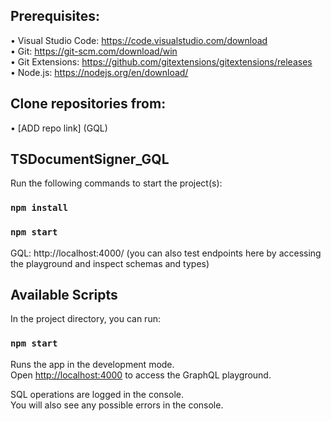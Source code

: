 ## Prerequisites:

• Visual Studio Code: https://code.visualstudio.com/download<br>
• Git: https://git-scm.com/download/win <br>
• Git Extensions: https://github.com/gitextensions/gitextensions/releases <br>
• Node.js: https://nodejs.org/en/download/

## Clone repositories from:

• [ADD repo link] (GQL)

## TSDocumentSigner_GQL

Run the following commands to start the project(s):

### `npm install`

### `npm start`

GQL: http://localhost:4000/ (you can also test endpoints here by accessing the playground and inspect schemas and types)<br>

## Available Scripts

In the project directory, you can run:

### `npm start`

Runs the app in the development mode.<br>
Open [http://localhost:4000](http://localhost:4000) to access the GraphQL playground.

SQL operations are logged in the console.<br>
You will also see any possible errors in the console.
